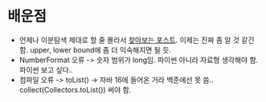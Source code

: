 # 배운점
- 언제나 이분탐색 제대로 할 줄 몰라서 [찾아보는 포스트](https://www.acmicpc.net/blog/view/109). 이제는 진짜 좀 알 것 같긴 함. upper, lower bound에 좀 더 익숙해지면 될 듯.
- NumberFormat 오류 -> 숫자 범위가 long임. 파이썬 아니라 자료형 생각해야 함. 파이썬 보고 싶다..
- 컴파일 오류 -> toList() -> 자바 16에 들어온 거라 백준에선 못 씀.. collect(Collectors.toList()) 써야 함.
